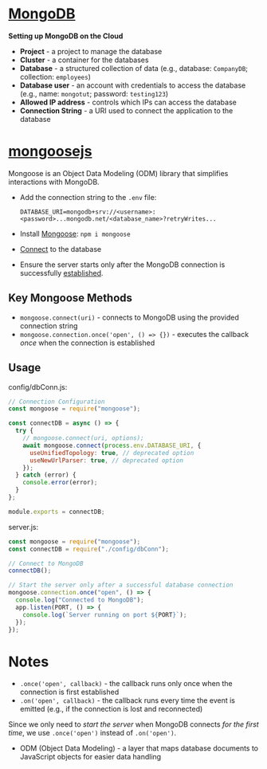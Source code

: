 # [MongoDB](https://cloud.mongodb.com/)

**Setting up MongoDB on the Cloud**

- **Project** - a project to manage the database
- **Cluster** - a container for the databases
- **Database** - a structured collection of data (e.g., database: `CompanyDB`; collection: `employees`)
- **Database user** - an account with credentials to access the database (e.g., name: `mongotut`; password: `testing123`)
- **Allowed IP address** - controls which IPs can access the database
- **Connection String** - a URI used to connect the application to the database

# [mongoosejs](https://mongoosejs.com/)

Mongoose is an Object Data Modeling (ODM) library that simplifies interactions with MongoDB.

- Add the connection string to the `.env` file:

  ```
  DATABASE_URI=mongodb+srv://<username>:<password>...mongodb.net/<database_name>?retryWrites...
  ```

- Install [Mongoose](https://www.npmjs.com/package/mongoose): `npm i mongoose`

- [Connect](https://mongoosejs.com/docs/connections.html) to the database

- Ensure the server starts only after the MongoDB connection is successfully [established](https://mongoosejs.com/docs/connections.html#connection-events).

## Key Mongoose Methods

- `mongoose.connect(uri)` - connects to MongoDB using the provided connection string
- `mongoose.connection.once('open', () => {})` - executes the callback _once_ when the connection is established

## Usage

config/dbConn.js:

```javascript
// Connection Configuration
const mongoose = require("mongoose");

const connectDB = async () => {
  try {
    // mongoose.connect(uri, options);
    await mongoose.connect(process.env.DATABASE_URI, {
      useUnifiedTopology: true, // deprecated option
      useNewUrlParser: true, // deprecated option
    });
  } catch (error) {
    console.error(error);
  }
};

module.exports = connectDB;
```

server.js:

```javascript
const mongoose = require("mongoose");
const connectDB = require("./config/dbConn");

// Connect to MongoDB
connectDB();

// Start the server only after a successful database connection
mongoose.connection.once("open", () => {
  console.log("Connected to MongoDB");
  app.listen(PORT, () => {
    console.log(`Server running on port ${PORT}`);
  });
});
```

# Notes

- `.once('open', callback)` - the callback runs only once when the connection is first established
- `.on('open', callback)` - the callback runs every time the event is emitted (e.g., if the connection is lost and reconnected)

Since we only need to _start the server_ when MongoDB connects _for the first time_, we use `.once('open')` instead of `.on('open')`.

- ODM (Object Data Modeling) - a layer that maps database documents to JavaScript objects for easier data handling
